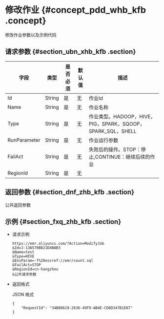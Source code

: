 # 修改作业 {#concept_pdd_whb_kfb .concept}

修改作业参数以及示例代码

## 请求参数 {#section_ubn_xhb_kfb .section}

|字段|类型|是否必须|默认值|描述|
|--|--|----|---|--|
|Id|String|是|无|作业Id|
|Name|String|是|无|作业名称|
|Type|String|是|无|作业类型。HADOOP，HIVE，PIG，SPARK，SQOOP，SPARK\_SQL，SHELL|
|RunParameter|String|是|无|作业运行参数|
|FailAct|String|是|无|失败后的操作。STOP：停止,CONTINUE：继续后续的作业|
|RegionId|String|是|无| |

## 返回参数 {#section_dnf_zhb_kfb .section}

公共返回参数

## 示例 {#section_fxq_zhb_kfb .section}

-   请求示例

    ```
    https://emr.aliyuncs.com/?Action=ModifyJob
    &Id=J-13A570B821D4BAB3
    &Name=test
    &Type=HIVE
    &EnvParam=-f%20ossref://emr/count.sql
    &FailAct=STOP
    &RegionId=cn-hangzhou
    &公共请求参数
    ```

-   返回格式

    JSON 格式

    ```
    {
        "RequestId": "34B08619-2636-49F9-AB4E-CD8D347B1E07"
    }
    ```


